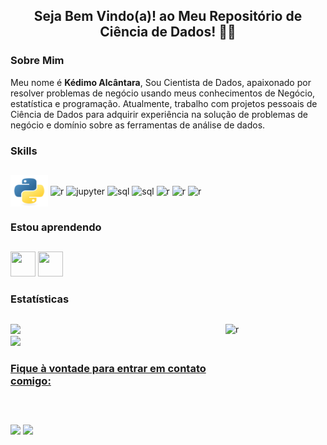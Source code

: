 <h2 align="center">  Seja Bem Vindo(a)! ao Meu Repositório de Ciência de Dados! 👋🏼  </h2>


### Sobre Mim
 
Meu nome é **Kédimo Alcântara**,
Sou Cientista de Dados, apaixonado por resolver problemas de negócio usando meus conhecimentos de Negócio, estatística e programação.
Atualmente, trabalho com projetos pessoais de Ciência de Dados
para adquirir experiência na solução de problemas de negócio 
e domínio sobre as ferramentas de análise de dados.

### Skills
##

<div>
  <img align="center" alt="Python" height="50" width="60" src="https://raw.githubusercontent.com/devicons/devicon/master/icons/python/python-original.svg">
  <img align="center" alt="r" height="50" width="60" 
src="https://cdn.jsdelivr.net/gh/devicons/devicon/icons/r/r-original.svg"/>
  <img align="center" alt="jupyter" height="50" width="60" 
src="https://cdn.jsdelivr.net/gh/devicons/devicon/icons/jupyter/jupyter-original.svg">
   <img align="center" alt="sql" height="60" width="70" 
src="https://cdn.jsdelivr.net/gh/devicons/devicon/icons/mysql/mysql-plain-wordmark.svg"/>
  <img align="center" alt="sql" height="60" width="70"
src="https://cdn.jsdelivr.net/gh/devicons/devicon/icons/mongodb/mongodb-original-wordmark.svg" />
  <img align="center" alt="r" height="45" width="55" 
src="https://github.com/kedimo-cd/kedimo-cd/blob/main/img/microsoft-excel-icon.svg"/>
   <img align="center" alt="r" height="45" width="55" 
src="https://github.com/kedimo-cd/kedimo-cd/blob/main/img/google-datastudio-icon.svg"/>
   <img align="center" alt="r" height="45" width="55" 
src="https://github.com/kedimo-cd/kedimo-cd/blob/main/img/BI.png"/>
  
### Estou aprendendo
##

 
<img src="https://github.com/kedimo-cd/kedimo-cd/blob/main/img/aws-icon.svg" width="40" height="40"/> <img src="https://cdn.jsdelivr.net/gh/devicons/devicon/icons/linux/linux-original.svg" width="40" height="40"/>   
 
 ### Estatísticas
 ##
</div>
 <img align="right" alt="r" height="300" width="160" 
src="https://github.com/kedimo-cd/kedimo-cd/blob/main/img/avatar_ked.png"/>

<div align="lefth">
  <a href="https://github.com/kedimo-cd">
  <img height="180em" src="https://github-readme-stats.vercel.app/api?username=kedimo-cd&show_icons=true&theme=radical-india&include_all_commits=true&count_private=true"/>
     <br> 
  <img height="130em" src="https://github-readme-stats.vercel.app/api/top-langs/?username=kedimo-cd&layout=compact&langs_count=7&theme=radical-india"/>
    
   ### Fique à vontade para entrar em contato comigo:
   ##
  <br> 
   
 
  <a href="https://www.linkedin.com/in/kédimo-alcântara-4371ab234" target="_blank"><img src="https://img.shields.io/badge/-LinkedIn-%230077B5?style=for-the-badge&logo=linkedin&logoColor=white" target="_blank"></a> 
  <a href="https://api.whatsapp.com/send?phone=5561995704602" target="_blank"><img src="https://api.whatsapp.com/send?phone=5561994287046- badge&logo=whatsapp&logoColor=white" target="_blank"></a>
    </div>
    <br> 
 

    

    
